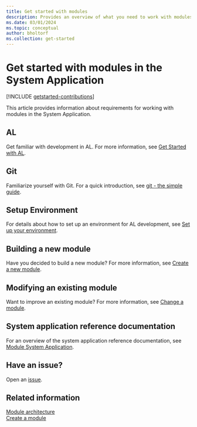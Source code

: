 ```yaml
---
title: Get started with modules
description: Provides an overview of what you need to work with modules in the System Application.
ms.date: 03/01/2024
ms.topic: conceptual
author: bholtorf
ms.collection: get-started
---
```


# Get started with modules in the System Application

[!INCLUDE [getstarted-contributions](includes/getstarted-contributions.md)]

This article provides information about requirements for working with modules in the System Application.

## AL
Get familiar with development in AL. For more information, see [Get Started with AL](./devenv-get-started.md).

## Git
Familiarize yourself with Git. For a quick introduction, see [git - the simple guide](https://rogerdudler.github.io/git-guide/).

## Setup Environment
For details about how to set up an environment for AL development, see [Set up your environment](devenv-set-up-an-environment.md).

## Building a new module
Have you decided to build a new module? For more information, see [Create a new module](devenv-new-module.md).

## Modifying an existing module
Want to improve an existing module? For more information, see [Change a module](devenv-change-a-module.md).

## System application reference documentation

For an overview of the system application reference documentation, see [Module System Application](/dynamics365/business-central/application/system-application/module/system-application).

## Have an issue?
Open an [issue](https://github.com/microsoft/BCApps/issues/new).

## Related information

[Module architecture](devenv-blueprint.md)  
[Create a module](devenv-new-module.md)

